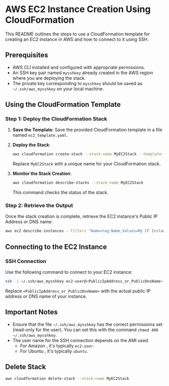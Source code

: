 
# AWS EC2 Instance Creation Using CloudFormation

This README outlines the steps to use a CloudFormation template for creating an EC2 instance in AWS and how to connect to it using SSH.

## Prerequisites

- AWS CLI installed and configured with appropriate permissions.
- An SSH key pair named `mysshkey` already created in the AWS region where you are deploying the stack.
- The private key corresponding to `mysshkey` should be saved as `~/.ssh/aws_mysshkey` on your local machine.

## Using the CloudFormation Template

### Step 1: Deploy the CloudFormation Stack

1. **Save the Template**: Save the provided CloudFormation template in a file named `ec2_template.yaml`.

2. **Deploy the Stack**:
   ```bash
   aws cloudformation create-stack --stack-name MyEC2Stack --template-body file://ec2_template.yaml --parameters ParameterKey=KeyName,ParameterValue=mysshkey
   ```
   Replace `MyEC2Stack` with a unique name for your CloudFormation stack.

3. **Monitor the Stack Creation**:
   ```bash
   aws cloudformation describe-stacks --stack-name MyEC2Stack
   ```
   This command checks the status of the stack.

### Step 2: Retrieve the Output

Once the stack creation is complete, retrieve the EC2 instance's Public IP Address or DNS name:

```bash
aws ec2 describe-instances --filters "Name=tag:Name,Values=My CF Instance" --query "Reservations[*].Instances[*].[PublicIpAddress, PublicDnsName]"
```

## Connecting to the EC2 Instance

### SSH Connection

Use the following command to connect to your EC2 instance:

```bash
ssh -i ~/.ssh/aws_mysshkey ec2-user@<PublicIpAddress_or_PublicDnsName>
```

Replace `<PublicIpAddress_or_PublicDnsName>` with the actual public IP address or DNS name of your instance.

## Important Notes

- Ensure that the file `~/.ssh/aws_mysshkey` has the correct permissions set (read-only for the user). You can set this with the command `chmod 400 ~/.ssh/aws_mysshkey`.
- The user name for the SSH connection depends on the AMI used.
  - For Amazon , it's typically `ec2-user`.
  - For Ubuntu , it's typically `ubuntu`.

## Delete Stack

```bash
aws cloudformation delete-stack --stack-name MyEC2Stack
```